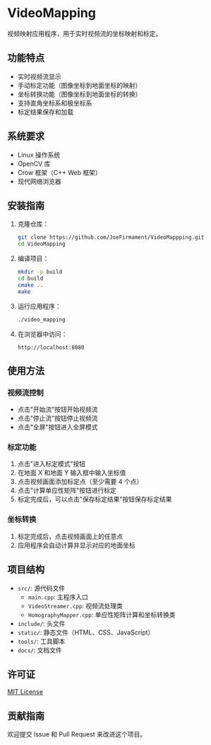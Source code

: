 # VideoMapping

视频映射应用程序，用于实时视频流的坐标映射和标定。

## 功能特点

- 实时视频流显示
- 手动标定功能（图像坐标到地面坐标的映射）
- 坐标转换功能（图像坐标到地面坐标的转换）
- 支持直角坐标系和极坐标系
- 标定结果保存和加载

## 系统要求

- Linux 操作系统
- OpenCV 库
- Crow 框架（C++ Web 框架）
- 现代网络浏览器

## 安装指南

1. 克隆仓库：
   ```bash
   git clone https://github.com/JoeFirmament/VideoMappping.git
   cd VideoMapping
   ```

2. 编译项目：
   ```bash
   mkdir -p build
   cd build
   cmake ..
   make
   ```

3. 运行应用程序：
   ```bash
   ./video_mapping
   ```

4. 在浏览器中访问：
   ```
   http://localhost:8080
   ```

## 使用方法

### 视频流控制
- 点击"开始流"按钮开始视频流
- 点击"停止流"按钮停止视频流
- 点击"全屏"按钮进入全屏模式

### 标定功能
1. 点击"进入标定模式"按钮
2. 在地面 X 和地面 Y 输入框中输入坐标值
3. 点击视频画面添加标定点（至少需要 4 个点）
4. 点击"计算单应性矩阵"按钮进行标定
5. 标定完成后，可以点击"保存标定结果"按钮保存标定结果

### 坐标转换
1. 标定完成后，点击视频画面上的任意点
2. 应用程序会自动计算并显示对应的地面坐标

## 项目结构

- `src/`: 源代码文件
  - `main.cpp`: 主程序入口
  - `VideoStreamer.cpp`: 视频流处理类
  - `HomographyMapper.cpp`: 单应性矩阵计算和坐标转换类
- `include/`: 头文件
- `static/`: 静态文件（HTML、CSS、JavaScript）
- `tools/`: 工具脚本
- `docs/`: 文档文件

## 许可证

[MIT License](LICENSE)

## 贡献指南

欢迎提交 Issue 和 Pull Request 来改进这个项目。
